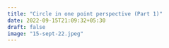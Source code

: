 ```yaml
---
title: "Circle in one point perspective (Part 1)"
date: 2022-09-15T21:09:32+05:30
draft: false
image: "15-sept-22.jpeg"
---
```


